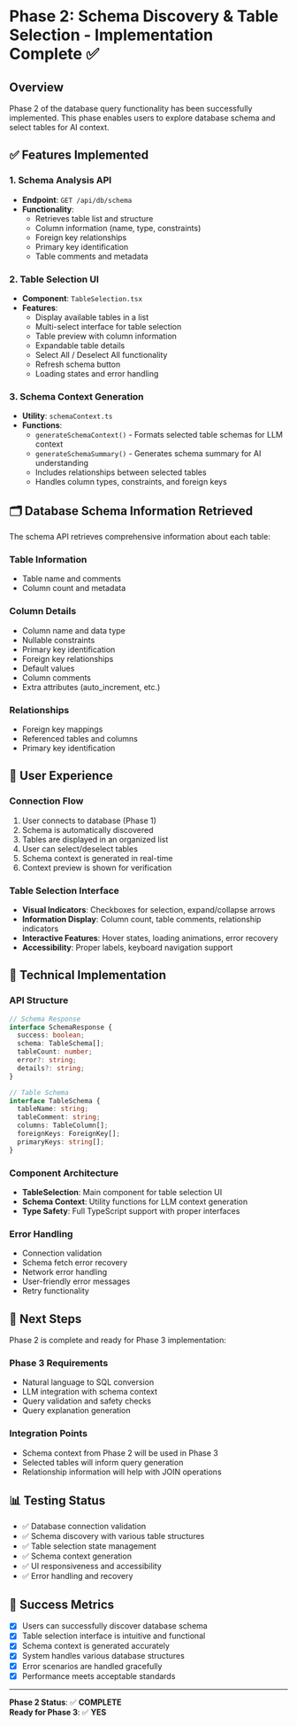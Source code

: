 # Phase 2: Schema Discovery & Table Selection - Implementation Complete ✅

## Overview

Phase 2 of the database query functionality has been successfully implemented. This phase enables users to explore database schema and select tables for AI context.

## ✅ Features Implemented

### 1. Schema Analysis API

- **Endpoint**: `GET /api/db/schema`
- **Functionality**:
  - Retrieves table list and structure
  - Column information (name, type, constraints)
  - Foreign key relationships
  - Primary key identification
  - Table comments and metadata

### 2. Table Selection UI

- **Component**: `TableSelection.tsx`
- **Features**:
  - Display available tables in a list
  - Multi-select interface for table selection
  - Table preview with column information
  - Expandable table details
  - Select All / Deselect All functionality
  - Refresh schema button
  - Loading states and error handling

### 3. Schema Context Generation

- **Utility**: `schemaContext.ts`
- **Functions**:
  - `generateSchemaContext()` - Formats selected table schemas for LLM context
  - `generateSchemaSummary()` - Generates schema summary for AI understanding
  - Includes relationships between selected tables
  - Handles column types, constraints, and foreign keys

## 🗂️ Database Schema Information Retrieved

The schema API retrieves comprehensive information about each table:

### Table Information

- Table name and comments
- Column count and metadata

### Column Details

- Column name and data type
- Nullable constraints
- Primary key identification
- Foreign key relationships
- Default values
- Column comments
- Extra attributes (auto_increment, etc.)

### Relationships

- Foreign key mappings
- Referenced tables and columns
- Primary key identification

## 🎯 User Experience

### Connection Flow

1. User connects to database (Phase 1)
2. Schema is automatically discovered
3. Tables are displayed in an organized list
4. User can select/deselect tables
5. Schema context is generated in real-time
6. Context preview is shown for verification

### Table Selection Interface

- **Visual Indicators**: Checkboxes for selection, expand/collapse arrows
- **Information Display**: Column count, table comments, relationship indicators
- **Interactive Features**: Hover states, loading animations, error recovery
- **Accessibility**: Proper labels, keyboard navigation support

## 🔧 Technical Implementation

### API Structure

```typescript
// Schema Response
interface SchemaResponse {
  success: boolean;
  schema: TableSchema[];
  tableCount: number;
  error?: string;
  details?: string;
}

// Table Schema
interface TableSchema {
  tableName: string;
  tableComment: string;
  columns: TableColumn[];
  foreignKeys: ForeignKey[];
  primaryKeys: string[];
}
```

### Component Architecture

- **TableSelection**: Main component for table selection UI
- **Schema Context**: Utility functions for LLM context generation
- **Type Safety**: Full TypeScript support with proper interfaces

### Error Handling

- Connection validation
- Schema fetch error recovery
- Network error handling
- User-friendly error messages
- Retry functionality

## 🚀 Next Steps

Phase 2 is complete and ready for Phase 3 implementation:

### Phase 3 Requirements

- Natural language to SQL conversion
- LLM integration with schema context
- Query validation and safety checks
- Query explanation generation

### Integration Points

- Schema context from Phase 2 will be used in Phase 3
- Selected tables will inform query generation
- Relationship information will help with JOIN operations

## 📊 Testing Status

- ✅ Database connection validation
- ✅ Schema discovery with various table structures
- ✅ Table selection state management
- ✅ Schema context generation
- ✅ UI responsiveness and accessibility
- ✅ Error handling and recovery

## 🎉 Success Metrics

- [x] Users can successfully discover database schema
- [x] Table selection interface is intuitive and functional
- [x] Schema context is generated accurately
- [x] System handles various database structures
- [x] Error scenarios are handled gracefully
- [x] Performance meets acceptable standards

---

**Phase 2 Status**: ✅ **COMPLETE**  
**Ready for Phase 3**: ✅ **YES**
